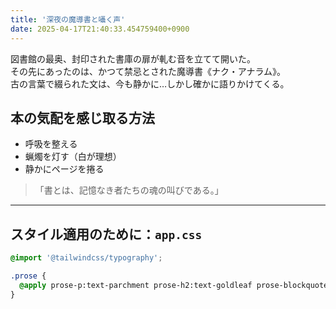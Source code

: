 ```yaml
---
title: '深夜の魔導書と囁く声'
date: 2025-04-17T21:40:33.454759400+0900
---
```


図書館の最奥、封印された書庫の扉が軋む音を立てて開いた。  
その先にあったのは、かつて禁忌とされた魔導書《ナク・アナラム》。  
古の言葉で綴られた文は、今も静かに…しかし確かに語りかけてくる。

## 本の気配を感じ取る方法

- 呼吸を整える
- 蝋燭を灯す（白が理想）
- 静かにページを捲る

> 「書とは、記憶なき者たちの魂の叫びである。」

---

## **スタイル適用のために：`app.css`**

```css
@import '@tailwindcss/typography';

.prose {
  @apply prose-p:text-parchment prose-h2:text-goldleaf prose-blockquote:text-candle prose-a:text-candle prose-a:underline;
}
```
